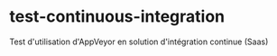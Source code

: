 # test-continuous-integration
Test d'utilisation d'AppVeyor en solution d'intégration continue (Saas)

